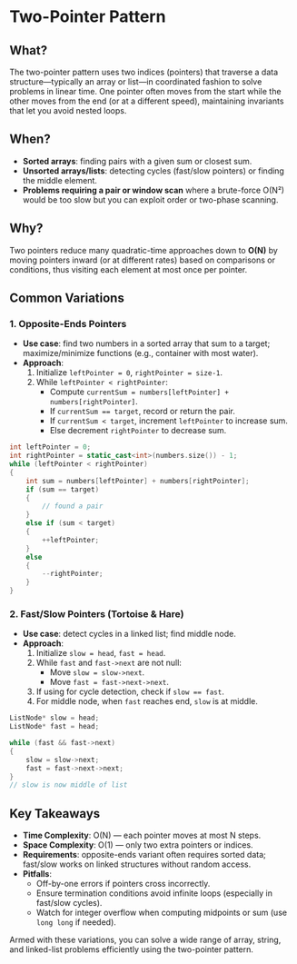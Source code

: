 # Two-Pointer Pattern

## What?
The two-pointer pattern uses two indices (pointers) that traverse a data structure—typically an array or list—in coordinated fashion to solve problems in linear time. 
One pointer often moves from the start while the other moves from the end (or at a different speed), maintaining invariants that let you avoid nested loops.


## When?
- **Sorted arrays**: finding pairs with a given sum or closest sum.
- **Unsorted arrays/lists**: detecting cycles (fast/slow pointers) or finding the middle element.
- **Problems requiring a pair or window scan** where a brute-force O(N²) would be too slow but you can exploit order or two-phase scanning.

## Why?
Two pointers reduce many quadratic-time approaches down to **O(N)** by moving pointers inward (or at different rates) based on comparisons or conditions, thus visiting each element at most once per pointer.

## Common Variations

### 1. Opposite-Ends Pointers
- **Use case**: find two numbers in a sorted array that sum to a target; maximize/minimize functions (e.g., container with most water).
- **Approach**:
  1. Initialize `leftPointer = 0`, `rightPointer = size-1`.
  2. While `leftPointer < rightPointer`:
     - Compute `currentSum = numbers[leftPointer] + numbers[rightPointer]`.
     - If `currentSum == target`, record or return the pair.
     - If `currentSum < target`, increment `leftPointer` to increase sum.
     - Else decrement `rightPointer` to decrease sum.

```cpp
int leftPointer = 0;
int rightPointer = static_cast<int>(numbers.size()) - 1;
while (leftPointer < rightPointer) 
{
    int sum = numbers[leftPointer] + numbers[rightPointer];
    if (sum == target) 
    {
        // found a pair
    } 
    else if (sum < target) 
    {
        ++leftPointer;
    } 
    else 
    {
        --rightPointer;
    }
}
```

### 2. Fast/Slow Pointers (Tortoise & Hare)
- **Use case**: detect cycles in a linked list; find middle node.
- **Approach**:
  1. Initialize `slow = head`, `fast = head`.
  2. While `fast` and `fast->next` are not null:
     - Move `slow = slow->next`.
     - Move `fast = fast->next->next`.
  3. If using for cycle detection, check if `slow == fast`.
  4. For middle node, when `fast` reaches end, `slow` is at middle.

```cpp
ListNode* slow = head;
ListNode* fast = head;

while (fast && fast->next) 
{
    slow = slow->next;
    fast = fast->next->next;
}
// slow is now middle of list
```

## Key Takeaways
- **Time Complexity**: O(N) — each pointer moves at most N steps.
- **Space Complexity**: O(1) — only two extra pointers or indices.
- **Requirements**: opposite-ends variant often requires sorted data; fast/slow works on linked structures without random access.
- **Pitfalls**:
  - Off-by-one errors if pointers cross incorrectly.
  - Ensure termination conditions avoid infinite loops (especially in fast/slow cycles).
  - Watch for integer overflow when computing midpoints or sum (use `long long` if needed).

Armed with these variations, you can solve a wide range of array, string, and linked-list problems efficiently using the two-pointer pattern.